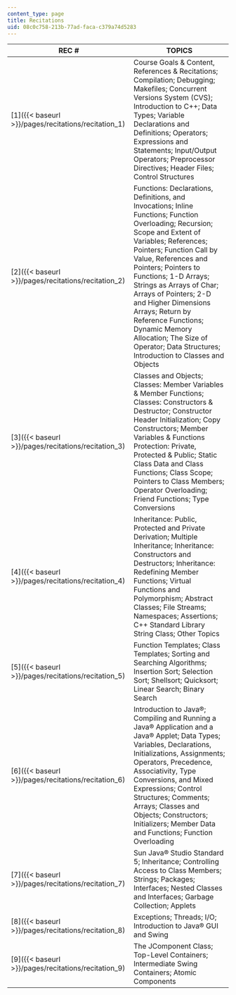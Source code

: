 ```yaml
---
content_type: page
title: Recitations
uid: 08c0c758-213b-77ad-faca-c379a74d5283
---
```


| REC # | TOPICS |
| --- | --- |
|  [1]({{< baseurl >}}/pages/recitations/recitation_1)  | Course Goals & Content, References & Recitations; Compilation; Debugging; Makefiles; Concurrent Versions System (CVS); Introduction to C++; Data Types; Variable Declarations and Definitions; Operators; Expressions and Statements; Input/Output Operators; Preprocessor Directives; Header Files; Control Structures |
|  [2]({{< baseurl >}}/pages/recitations/recitation_2)  | Functions: Declarations, Definitions, and Invocations; Inline Functions; Function Overloading; Recursion; Scope and Extent of Variables; References; Pointers; Function Call by Value, References and Pointers; Pointers to Functions; 1-D Arrays; Strings as Arrays of Char; Arrays of Pointers; 2-D and Higher Dimensions Arrays; Return by Reference Functions; Dynamic Memory Allocation; The Size of Operator; Data Structures; Introduction to Classes and Objects |
|  [3]({{< baseurl >}}/pages/recitations/recitation_3)  | Classes and Objects; Classes: Member Variables & Member Functions; Classes: Constructors & Destructor; Constructor Header Initialization; Copy Constructors; Member Variables & Functions Protection: Private, Protected & Public; Static Class Data and Class Functions; Class Scope; Pointers to Class Members; Operator Overloading; Friend Functions; Type Conversions |
|  [4]({{< baseurl >}}/pages/recitations/recitation_4)  | Inheritance: Public, Protected and Private Derivation; Multiple Inheritance; Inheritance: Constructors and Destructors; Inheritance: Redefining Member Functions; Virtual Functions and Polymorphism; Abstract Classes; File Streams; Namespaces; Assertions; C++ Standard Library String Class; Other Topics |
|  [5]({{< baseurl >}}/pages/recitations/recitation_5)  | Function Templates; Class Templates; Sorting and Searching Algorithms; Insertion Sort; Selection Sort; Shellsort; Quicksort; Linear Search; Binary Search |
|  [6]({{< baseurl >}}/pages/recitations/recitation_6)  | Introduction to Java®; Compiling and Running a Java® Application and a Java® Applet; Data Types; Variables, Declarations, Initializations, Assignments; Operators, Precedence, Associativity, Type Conversions, and Mixed Expressions; Control Structures; Comments; Arrays; Classes and Objects; Constructors; Initializers; Member Data and Functions; Function Overloading |
|  [7]({{< baseurl >}}/pages/recitations/recitation_7)  | Sun Java® Studio Standard 5; Inheritance; Controlling Access to Class Members; Strings; Packages; Interfaces; Nested Classes and Interfaces; Garbage Collection; Applets |
|  [8]({{< baseurl >}}/pages/recitations/recitation_8)  | Exceptions; Threads; I/O; Introduction to Java® GUI and Swing |
|  [9]({{< baseurl >}}/pages/recitations/recitation_9)  | The JComponent Class; Top-Level Containers; Intermediate Swing Containers; Atomic Components